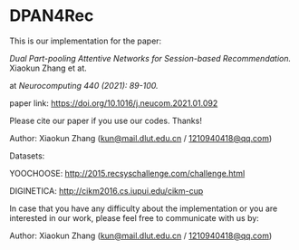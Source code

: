 # DPAN4Rec
This is our implementation for the paper:

_Dual Part-pooling Attentive Networks for Session-based Recommendation._  Xiaokun Zhang et at.

at _Neurocomputing 440 (2021): 89-100._

paper link: https://doi.org/10.1016/j.neucom.2021.01.092

Please cite our paper if you use our codes. Thanks!

Author: Xiaokun Zhang (kun@mail.dlut.edu.cn / 1210940418@qq.com)

Datasets:

YOOCHOOSE: http://2015.recsyschallenge.com/challenge.html

DIGINETICA: http://cikm2016.cs.iupui.edu/cikm-cup

In case that you have any difficulty about the implementation or you are interested in our work, please feel free to communicate with us by:

Author: Xiaokun Zhang (kun@mail.dlut.edu.cn / 1210940418@qq.com)


